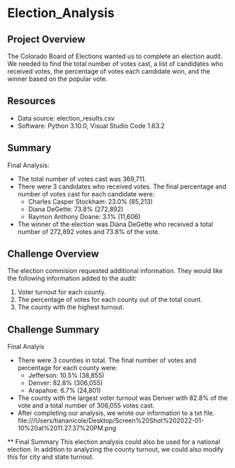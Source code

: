# Election_Analysis

## Project Overview 
The Colorado Board of Elections wanted us to complete an election audit.  We needed to find the total number of votes cast, a list of candidates who received votes, the percentage of votes each candidate won, and the winner based on the popular vote.

## Resources
- Data source: election_results.csv
- Software: Python 3.10.0, Visual Studio Code 1.63.2

## Summary
Final Analysis:
- The total number of votes cast was 369,711.
- There were 3 candidates who received votes.  The final percentage and number of votes cast for each candidate were:
  - Charles Casper Stockham: 23.0% (85,213)
  - Diana DeGette: 73.8% (272,892)
  - Raymon Anthony Doane: 3.1% (11,606)
- The winner of the election was Diana DeGette who received a total number of 272,892 votes and 73.8% of the vote.


## Challenge Overview
The election commision requested additional information.  They would like the following information added to the audit:
1) Voter turnout for each county.
2) The percentage of votes for each county out of the total count.
3) The county with the highest turnout.

## Challenge Summary
Final Analyis
- There were 3 counties in total. The final number of votes and percentage for each county were:
  - Jefferson: 10.5% (38,855)
  - Denver: 82.8% (306,055)
  - Arapahoe: 6.7% (24,801)
- The county with the largest voter turnout was Denver with 82.8% of the vote and a total number of 306,055 votes cast.
- After completing our analysis, we wrote our information to a txt file.
file:///Users/tiananicole/Desktop/Screen%20Shot%202022-01-10%20at%2011.27.37%20PM.png

** Final Summary
This election analysis could also be used for a national election.  In addition to analyzing the county turnout, we could also modify this for city and state turnout.   
